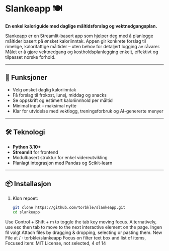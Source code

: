 # Slankeapp 🍽️

**En enkel kaloriguide med daglige måltidsforslag og vektnedgangsplan.**

Slankeapp er en Streamlit-basert app som hjelper deg med å planlegge måltider basert på ønsket kaloriinntak. Appen gir konkrete forslag til rimelige, kalorifattige måltider – uten behov for detaljert logging av råvarer. Målet er å gjøre vektnedgang og kostholdsplanlegging enkelt, effektivt og tilpasset norske forhold.

---

## 🚀 Funksjoner

- Velg ønsket daglig kaloriinntak
- Få forslag til frokost, lunsj, middag og snacks
- Se oppskrift og estimert kaloriinnhold per måltid
- Minimal input – maksimal nytte
- Klar for utvidelse med vektlogg, treningsforbruk og AI-genererte menyer

---

## 🛠️ Teknologi

- **Python 3.10+**
- **Streamlit** for frontend
- Modulbasert struktur for enkel videreutvikling
- Planlagt integrasjon med Pandas og Scikit-learn

---

## 📦 Installasjon

1. Klon repoet:
   ```bash
   git clone https://github.com/torbkle/slankeapp.git
   cd slankeapp


Use Control + Shift + m to toggle the tab key moving focus. Alternatively, use esc then tab to move to the next interactive element on the page.
Ingen fil valgt
Attach files by dragging & dropping, selecting or pasting them.
New File at / · torbkle/slankeapp
Focus on filter text box and list of items, Focused item: MIT License, not selected, 4 of 14
